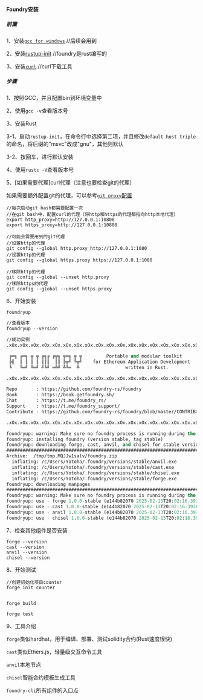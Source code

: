 #### Foundry安装

##### 前置


1、安装[`gcc for windows`](https://sourceforge.net/)   //后续会用到

2、安装[rustup-init](https://www.rust-lang.org/zh-CN/)  //foundry是rust编写的

3、安装[`curl`](https://curl.se/)  //curl下载工具

##### 步骤

1、按照GCC，并且配置bin到环境变量中

2、使用`gcc -v`查看版本号

3、安装Rust

3-1、启动`rustup-init`，在命令行中选择第二项，并且修改`default host triple`的命名，将后缀的"msvc"改成"gnu"，其他则默认

3-2、按回车，进行默认安装

4、使用`rustc -V`查看版本号

5、[如果需要代理]curl代理（注意也要检查git的代理）

如果需要额外配置git的代理，可以参考[`git proxy`配置](https://gist.github.com/evantoli/f8c23a37eb3558ab8765)

```
//每次启动git bash都需要配置一次
//在git bash中，配置curl的代理（将http和https的代理都指向http本地代理）
export http_proxy=http://127.0.0.1:10808
export https_proxy=http://127.0.0.1:10808

//可能会需要用到的git代理
//设置http的代理
git config --global http.proxy http://127.0.0.1:1080
//设置http的代理
git config --global https.proxy https://127.0.0.1:1080

//移除http的代理
git config --global --unset http.proxy
//移除https的代理
git config --global --unset https.proxy
```

6、开始安装

```cl
foundryup

//查看版本
foundryup --version

//成功实例
.xOx.xOx.xOx.xOx.xOx.xOx.xOx.xOx.xOx.xOx.xOx.xOx.xOx.xOx.xOx.xOx.xOx.xOx

 ╔═╗ ╔═╗ ╦ ╦ ╔╗╔ ╔╦╗ ╦═╗ ╦ ╦         Portable and modular toolkit
 ╠╣  ║ ║ ║ ║ ║║║  ║║ ╠╦╝ ╚╦╝    for Ethereum Application Development
 ╚   ╚═╝ ╚═╝ ╝╚╝ ═╩╝ ╩╚═  ╩                 written in Rust.

.xOx.xOx.xOx.xOx.xOx.xOx.xOx.xOx.xOx.xOx.xOx.xOx.xOx.xOx.xOx.xOx.xOx.xOx

Repo       : https://github.com/foundry-rs/foundry
Book       : https://book.getfoundry.sh/
Chat       : https://t.me/foundry_rs/
Support    : https://t.me/foundry_support/
Contribute : https://github.com/foundry-rs/foundry/blob/master/CONTRIBUTING.md

.xOx.xOx.xOx.xOx.xOx.xOx.xOx.xOx.xOx.xOx.xOx.xOx.xOx.xOx.xOx.xOx.xOx.xOx

foundryup: warning: Make sure no foundry process is running during the install process!
foundryup: installing foundry (version stable, tag stable)
foundryup: downloading forge, cast, anvil, and chisel for stable version
######################################################################## 100.0%
Archive:  /tmp/tmp.MQJJwIsalv/foundry.zip
  inflating: /c/Users/Yotoha/.foundry/versions/stable/anvil.exe
  inflating: /c/Users/Yotoha/.foundry/versions/stable/cast.exe
  inflating: /c/Users/Yotoha/.foundry/versions/stable/chisel.exe
  inflating: /c/Users/Yotoha/.foundry/versions/stable/forge.exe
foundryup: downloading manpages
######################################################################## 100.0%
foundryup: warning: Make sure no foundry process is running during the install process!
foundryup: use - forge 1.0.0-stable (e144b82070 2025-02-13T20:02:16.393821500Z)
foundryup: use - cast 1.0.0-stable (e144b82070 2025-02-13T20:02:16.393821500Z)
foundryup: use - anvil 1.0.0-stable (e144b82070 2025-02-13T20:02:16.393821500Z)
foundryup: use - chisel 1.0.0-stable (e144b82070 2025-02-13T20:02:16.393821500Z)

```

7、检查其他组件是否安装

```
forge --version
cast --version
anvil --version
chisel --version
```

8、开始测试

```
//创建初始化项目counter
forge init counter


forge build

forge test
```

9、工具介绍

`forge`类似hardhat，用于编译、部署、测试solidity合约(Rust速度很快)

`cast`类似Ethers.js，轻量级交互命令工具

`anvil`本地节点

`chisel`智能合约模板生成工具

`foundry-cli`所有组件的入口点



